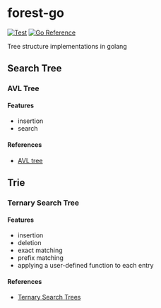# forest-go

[![Test](https://github.com/nihei9/forest-go/actions/workflows/test.yml/badge.svg)](https://github.com/nihei9/forest-go/actions/workflows/test.yml) [![Go Reference](https://pkg.go.dev/badge/github.com/nihei9/forest-go.svg)](https://pkg.go.dev/github.com/nihei9/forest-go)

Tree structure implementations in golang

## Search Tree

### AVL Tree

#### Features

* insertion
* search

#### References

* [AVL tree](https://en.wikipedia.org/wiki/AVL_tree)

## Trie

### Ternary Search Tree

#### Features

* insertion
* deletion
* exact matching
* prefix matching
* applying a user-defined function to each entry

#### References

* [Ternary Search Trees](https://www.cs.upc.edu/~ps/downloads/tst/tst.html)
